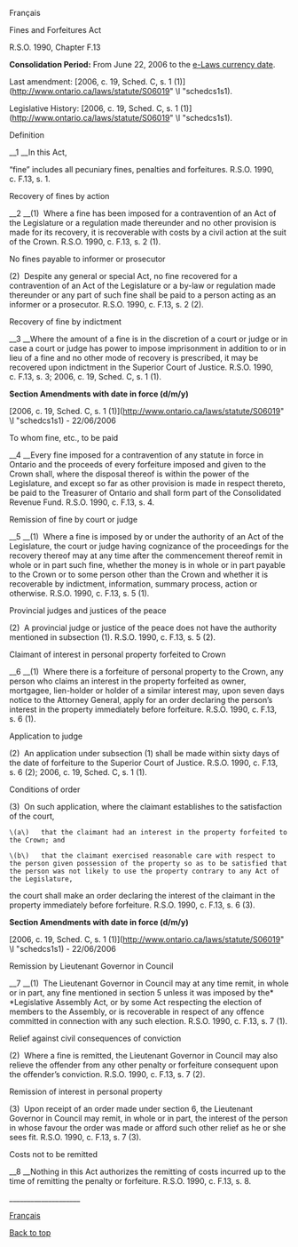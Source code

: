 [<a id="Top"></a>Français](http://www.ontario.ca/fr/lois/loi/90f13)

Fines and Forfeitures Act

R\.S\.O\. 1990, Chapter F\.13

__Consolidation Period:__ From June 22, 2006 to the [e\-Laws currency date](http://www.e-laws.gov.on.ca/navigation?file=currencyDates&lang=en)\.

Last amendment: [2006, c\. 19, Sched\. C, s\. 1 \(1\)](http://www.ontario.ca/laws/statute/S06019" \l "schedcs1s1)\.

Legislative History: [2006, c\. 19, Sched\. C, s\. 1 \(1\)](http://www.ontario.ca/laws/statute/S06019" \l "schedcs1s1)\.

Definition

__1 __In this Act,

“fine” includes all pecuniary fines, penalties and forfeitures\.  R\.S\.O\. 1990, c\. F\.13, s\. 1\.

Recovery of fines by action

__2 __\(1\)  Where a fine has been imposed for a contravention of an Act of the Legislature or a regulation made thereunder and no other provision is made for its recovery, it is recoverable with costs by a civil action at the suit of the Crown\.  R\.S\.O\. 1990, c\. F\.13, s\. 2 \(1\)\.

No fines payable to informer or prosecutor

\(2\)  Despite any general or special Act, no fine recovered for a contravention of an Act of the Legislature or a by\-law or regulation made thereunder or any part of such fine shall be paid to a person acting as an informer or a prosecutor\.  R\.S\.O\. 1990, c\. F\.13, s\. 2 \(2\)\.

Recovery of fine by indictment

__3 __Where the amount of a fine is in the discretion of a court or judge or in case a court or judge has power to impose imprisonment in addition to or in lieu of a fine and no other mode of recovery is prescribed, it may be recovered upon indictment in the Superior Court of Justice\.  R\.S\.O\. 1990, c\. F\.13, s\. 3; 2006, c\. 19, Sched\. C, s\. 1 \(1\)\.

__Section Amendments with date in force \(d/m/y\)__

[2006, c\. 19, Sched\. C, s\. 1 \(1\)](http://www.ontario.ca/laws/statute/S06019" \l "schedcs1s1) \- 22/06/2006

To whom fine, etc\., to be paid

__4 __Every fine imposed for a contravention of any statute in force in Ontario and the proceeds of every forfeiture imposed and given to the Crown shall, where the disposal thereof is within the power of the Legislature, and except so far as other provision is made in respect thereto, be paid to the Treasurer of Ontario and shall form part of the Consolidated Revenue Fund\.  R\.S\.O\. 1990, c\. F\.13, s\. 4\.

Remission of fine by court or judge

__5 __\(1\)  Where a fine is imposed by or under the authority of an Act of the Legislature, the court or judge having cognizance of the proceedings for the recovery thereof may at any time after the commencement thereof remit in whole or in part such fine, whether the money is in whole or in part payable to the Crown or to some person other than the Crown and whether it is recoverable by indictment, information, summary process, action or otherwise\.  R\.S\.O\. 1990, c\. F\.13, s\. 5 \(1\)\.

Provincial judges and justices of the peace

\(2\)  A provincial judge or justice of the peace does not have the authority mentioned in subsection \(1\)\.  R\.S\.O\. 1990, c\. F\.13, s\. 5 \(2\)\.

Claimant of interest in personal property forfeited to Crown

__6 __\(1\)  Where there is a forfeiture of personal property to the Crown, any person who claims an interest in the property forfeited as owner, mortgagee, lien\-holder or holder of a similar interest may, upon seven days notice to the Attorney General, apply for an order declaring the person’s interest in the property immediately before forfeiture\.  R\.S\.O\. 1990, c\. F\.13, s\. 6 \(1\)\.

Application to judge

\(2\)  An application under subsection \(1\) shall be made within sixty days of the date of forfeiture to the Superior Court of Justice\.  R\.S\.O\. 1990, c\. F\.13, s\. 6 \(2\); 2006, c\. 19, Sched\. C, s\. 1 \(1\)\.

Conditions of order

\(3\)  On such application, where the claimant establishes to the satisfaction of the court,

	\(a\)	that the claimant had an interest in the property forfeited to the Crown; and

	\(b\)	that the claimant exercised reasonable care with respect to the person given possession of the property so as to be satisfied that the person was not likely to use the property contrary to any Act of the Legislature,

the court shall make an order declaring the interest of the claimant in the property immediately before forfeiture\.  R\.S\.O\. 1990, c\. F\.13, s\. 6 \(3\)\.

__Section Amendments with date in force \(d/m/y\)__

[2006, c\. 19, Sched\. C, s\. 1 \(1\)](http://www.ontario.ca/laws/statute/S06019" \l "schedcs1s1) \- 22/06/2006

Remission by Lieutenant Governor in Council

__7 __\(1\)  The Lieutenant Governor in Council may at any time remit, in whole or in part, any fine mentioned in section 5 unless it was imposed by the* *Legislative Assembly Act, or by some Act respecting the election of members to the Assembly, or is recoverable in respect of any offence committed in connection with any such election\.  R\.S\.O\. 1990, c\. F\.13, s\. 7 \(1\)\.

Relief against civil consequences of conviction

\(2\)  Where a fine is remitted, the Lieutenant Governor in Council may also relieve the offender from any other penalty or forfeiture consequent upon the offender’s conviction\.  R\.S\.O\. 1990, c\. F\.13, s\. 7 \(2\)\.

Remission of interest in personal property

\(3\)  Upon receipt of an order made under section 6, the Lieutenant Governor in Council may remit, in whole or in part, the interest of the person in whose favour the order was made or afford such other relief as he or she sees fit\.  R\.S\.O\. 1990, c\. F\.13, s\. 7 \(3\)\.

Costs not to be remitted

__8 __Nothing in this Act authorizes the remitting of costs incurred up to the time of remitting the penalty or forfeiture\.  R\.S\.O\. 1990, c\. F\.13, s\. 8\.

\_\_\_\_\_\_\_\_\_\_\_\_\_\_\_\_\_\_\_\_

[Français](http://www.ontario.ca/fr/lois/loi/90f13)

[Back to top](#Top)

